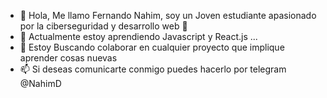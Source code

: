 - 👋 Hola, Me llamo Fernando Nahim, soy un Joven estudiante apasionado por la ciberseguridad y desarrollo web 👀
- 🌱 Actualmente estoy aprendiendo Javascript y React.js ...
- 💞️ Estoy Buscando colaborar en cualquier proyecto que implique aprender cosas nuevas
- 📫 Si deseas comunicarte conmigo puedes hacerlo por telegram @NahimD

<!---
Nahim-Diaz/Nahim-Diaz is a ✨ special ✨ repository because its `README.md` (this file) appears on your GitHub profile.
You can click the Preview link to take a look at your changes.
--->
